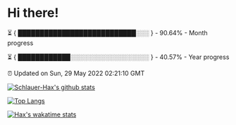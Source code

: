 # Hi there!

⏳ { ███████████████████████████░░░ } - 90.64% - Month progress

⏳ { ████████████░░░░░░░░░░░░░░░░░░ } - 40.57% - Year progress

⏰ Updated on Sun, 29 May 2022 02:21:10 GMT


[![Schlauer-Hax's github stats](https://github-readme-stats.vercel.app/api?username=Schlauer-Hax&show_icons=true&theme=dark&count_private=true)](https://github.com/Schlauer-Hax)


[![Top Langs](https://github-readme-stats.vercel.app/api/top-langs/?username=Schlauer-Hax&layout=compact&theme=dark)](https://github.com/Schlauer-Hax?tab=repositories)


[![Hax's wakatime stats](https://github-readme-stats.vercel.app/api/wakatime?username=Hax&theme=dark)](https://wakatime.com/@Hax)

